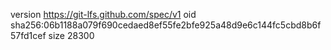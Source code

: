 version https://git-lfs.github.com/spec/v1
oid sha256:06b1188a079f690cedaed8ef55fe2bfe925a48d9e6c144fc5cbd8b6f57fd1cef
size 28300
